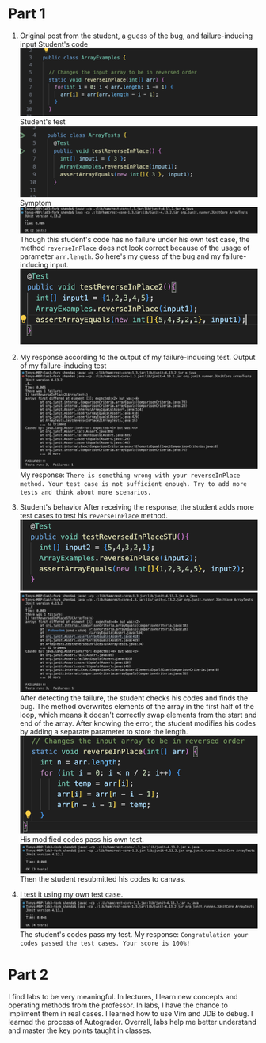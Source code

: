 # Part 1
1. Original post from the student, a guess of the bug, and failure-inducing input
   Student's code
   ![Image](Lab5-1.1.png)
   Student's test
   ![Image](Lab5-1.2.png)
   Symptom
   ![Image](Lab5-1.3.png)
   Though this student's code has no failure under his own test case, the method `reverseInPlace` does not look correct because of the usage of parameter `arr.length`.
   So here's my guess of the bug and my failure-inducing input.
   ![Image](Lab5-1.4.png)

2. My response according to the output of my failure-inducing test.
   Output of my failure-inducing test
   ![Image](Lab5-2.1.png)
   My response:
   `There is something wrong with your reverseInPlace method. Your test case is not sufficient enough. Try to add more tests and think about more scenarios.`

3. Student's behavior
   After receiving the response, the student adds more test cases to test his `reverseInPlace` method.
   ![Image](Lab5-2.2.png)
   ![Image](Lab5-2.3.png)
   After detecting the failure, the student checks his codes and finds the bug. The method overwrites elements of the array in the first half of the loop, which means it doesn't 
   correctly swap elements from the start and end of the array.
   After knowing the error, the student modifies his codes by adding a separate parameter to store the length. 
   ![Image](Lab5-2.5.png)
   His modified codes pass his own test.
   ![Image](Lab5-2.4.png)
   Then the student resubmitted his codes to canvas.

4. I test it using my own test case.
   ![Image](Lab5-2.6.png)
   The student's codes pass my test.
   My response:
   `Congratulation your codes passed the test cases. Your score is 100%!`

# Part 2
I find labs to be very meaningful. In lectures, I learn new concepts and operating methods from the professor. In labs, I have the chance to impliment them in real cases. I learned how to use Vim and JDB to debug. I learned the process of Autograder. Overrall, labs help me better understand and master the key points taught in classes. 
